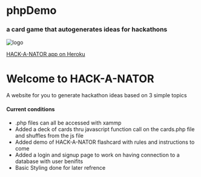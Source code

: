 # phpDemo 
### a card game that autogenerates ideas for hackathons

![logo](https://user-images.githubusercontent.com/72757855/188351612-259dadd8-60aa-47a1-83d8-18fca6bd8d68.png)

[HACK-A-NATOR app on Heroku](https://hack-a-thon-app.herokuapp.com/index.php)


# Welcome to HACK-A-NATOR
A website for you to generate hackathon ideas based on 3 simple topics

#### Current conditions
- .php files can all be accessed with xammp
- Added a deck of cards thru javascript function call on the cards.php file and shuffles from the js file
- Added demo of HACK-A-NATOR flashcard with rules and instructions to come
- Added a login and signup page to work on having connection to a database with user benifits
- Basic Styling done for later refrence 

